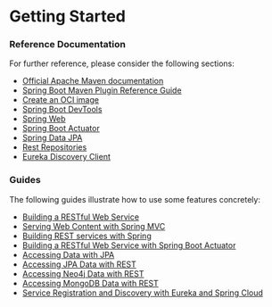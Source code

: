 # Getting Started

### Reference Documentation

For further reference, please consider the following sections:

* [Official Apache Maven documentation](https://maven.apache.org/guides/index.html)
* [Spring Boot Maven Plugin Reference Guide](https://docs.spring.io/spring-boot/docs/3.2.0/maven-plugin/reference/html/)
* [Create an OCI image](https://docs.spring.io/spring-boot/docs/3.2.0/maven-plugin/reference/html/#build-image)
* [Spring Boot DevTools](https://docs.spring.io/spring-boot/docs/3.2.0/reference/htmlsingle/index.html#using.devtools)
* [Spring Web](https://docs.spring.io/spring-boot/docs/3.2.0/reference/htmlsingle/index.html#web)
* [Spring Boot Actuator](https://docs.spring.io/spring-boot/docs/3.2.0/reference/htmlsingle/index.html#actuator)
* [Spring Data JPA](https://docs.spring.io/spring-boot/docs/3.2.0/reference/htmlsingle/index.html#data.sql.jpa-and-spring-data)
* [Rest Repositories](https://docs.spring.io/spring-boot/docs/3.2.0/reference/htmlsingle/index.html#howto.data-access.exposing-spring-data-repositories-as-rest)
* [Eureka Discovery Client](https://docs.spring.io/spring-cloud-netflix/docs/current/reference/html/#service-discovery-eureka-clients)

### Guides

The following guides illustrate how to use some features concretely:

* [Building a RESTful Web Service](https://spring.io/guides/gs/rest-service/)
* [Serving Web Content with Spring MVC](https://spring.io/guides/gs/serving-web-content/)
* [Building REST services with Spring](https://spring.io/guides/tutorials/rest/)
* [Building a RESTful Web Service with Spring Boot Actuator](https://spring.io/guides/gs/actuator-service/)
* [Accessing Data with JPA](https://spring.io/guides/gs/accessing-data-jpa/)
* [Accessing JPA Data with REST](https://spring.io/guides/gs/accessing-data-rest/)
* [Accessing Neo4j Data with REST](https://spring.io/guides/gs/accessing-neo4j-data-rest/)
* [Accessing MongoDB Data with REST](https://spring.io/guides/gs/accessing-mongodb-data-rest/)
* [Service Registration and Discovery with Eureka and Spring Cloud](https://spring.io/guides/gs/service-registration-and-discovery/)


